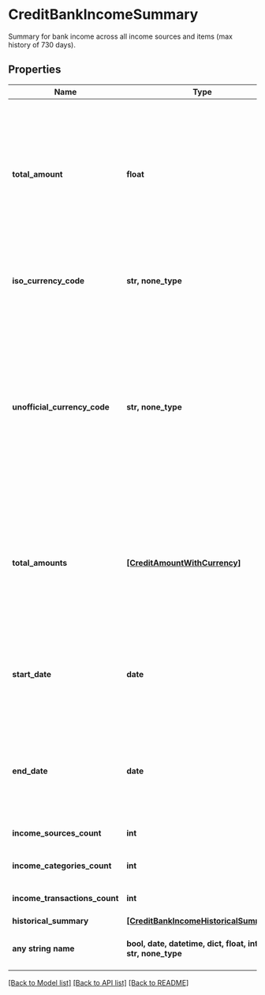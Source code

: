 # CreditBankIncomeSummary

Summary for bank income across all income sources and items (max history of 730 days).

## Properties
Name | Type | Description | Notes
------------ | ------------- | ------------- | -------------
**total_amount** | **float** | Total amount of earnings across all the income sources in the end user&#39;s Items for the days requested by the client. This may return an incorrect value if the summary includes income sources in multiple currencies. Please use [&#x60;total_amounts&#x60;](https://plaid.com/docs/api/products/income/#credit-bank_income-get-response-bank-income-bank-income-summary-total-amounts) instead. | [optional] 
**iso_currency_code** | **str, none_type** | The ISO 4217 currency code of the amount or balance. Please use [&#x60;total_amounts&#x60;](https://plaid.com/docs/api/products/income/#credit-bank_income-get-response-bank-income-bank-income-summary-total-amounts) instead. | [optional] 
**unofficial_currency_code** | **str, none_type** | The unofficial currency code associated with the amount or balance. Always &#x60;null&#x60; if &#x60;iso_currency_code&#x60; is non-null. Unofficial currency codes are used for currencies that do not have official ISO currency codes, such as cryptocurrencies and the currencies of certain countries. Please use [&#x60;total_amounts&#x60;](https://plaid.com/docs/api/products/income/#credit-bank_income-get-response-bank-income-bank-income-summary-total-amounts) instead. | [optional] 
**total_amounts** | [**[CreditAmountWithCurrency]**](CreditAmountWithCurrency.md) | Total amount of earnings across all the income sources in the end user&#39;s Items for the days requested by the client. This can contain multiple amounts, with each amount denominated in one unique currency. | [optional] 
**start_date** | **date** | The earliest date within the days requested in which all income sources identified by Plaid appear in a user&#39;s account. The date will be returned in an ISO 8601 format (YYYY-MM-DD). | [optional] 
**end_date** | **date** | The latest date in which all income sources identified by Plaid appear in the user&#39;s account. The date will be returned in an ISO 8601 format (YYYY-MM-DD). | [optional] 
**income_sources_count** | **int** | Number of income sources per end user. | [optional] 
**income_categories_count** | **int** | Number of income categories per end user. | [optional] 
**income_transactions_count** | **int** | Number of income transactions per end user. | [optional] 
**historical_summary** | [**[CreditBankIncomeHistoricalSummary]**](CreditBankIncomeHistoricalSummary.md) |  | [optional] 
**any string name** | **bool, date, datetime, dict, float, int, list, str, none_type** | any string name can be used but the value must be the correct type | [optional]

[[Back to Model list]](../README.md#documentation-for-models) [[Back to API list]](../README.md#documentation-for-api-endpoints) [[Back to README]](../README.md)


